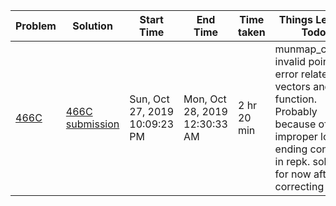 | Problem | Solution | Start Time   | End Time | Time taken     |Things Learnt / Todos| 
|---------|----------|--------------|----------|------------|---------------------|
|[466C](https://codeforces.com/problemset/problem/466/C)| [466C submission](https://codeforces.com/contest/466/submission/63616185)| Sun, Oct 27, 2019  10:09:23 PM | Mon, Oct 28, 2019  12:30:33 AM | 2 hr 20 min | munmap_chunk() invalid pointer error related to vectors and free function. Probably because of improper loop ending condition in repk. solved for now after correcting repk |
